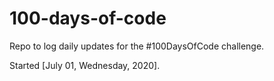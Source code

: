 # 100-days-of-code

Repo to log daily updates for the #100DaysOfCode challenge.

Started [July 01, Wednesday, 2020].
